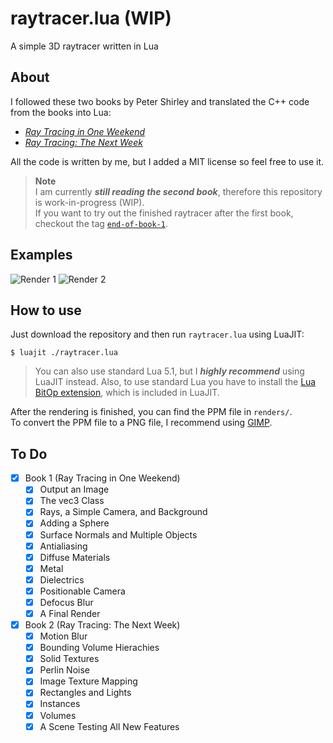 # raytracer.lua (WIP)

A simple 3D raytracer written in Lua


## About

I followed these two books by Peter Shirley and translated the C++ code from the books into Lua:
- [_Ray Tracing in One Weekend_](https://raytracing.github.io/books/RayTracingInOneWeekend.html)
- [_Ray Tracing: The Next Week_](https://raytracing.github.io/books/RayTracingTheNextWeek.html)

All the code is written by me, but I added a MIT license so feel free to use it.

> **Note**  
> I am currently _**still reading the second book**_, therefore this repository is work-in-progress (WIP).  
> If you want to try out the finished raytracer after the first book, checkout the tag [`end-of-book-1`](https://github.com/skayo/raytracer.lua/tree/end-of-book-1).


## Examples

![Render 1](https://github.com/skayo/raytracer.lua/assets/10259118/58deb0ce-4c8a-4bc3-8b18-023624e41758)
![Render 2](https://user-images.githubusercontent.com/10259118/231303100-ee609722-1898-4eb9-b79e-6f63029c1b22.png)


## How to use

Just download the repository and then run `raytracer.lua` using LuaJIT:
```shell
$ luajit ./raytracer.lua
```
> You can also use standard Lua 5.1, but I _**highly recommend**_ using LuaJIT instead.
> Also, to use standard Lua you have to install the [Lua BitOp extension](https://bitop.luajit.org/), which is included in LuaJIT.

After the rendering is finished, you can find the PPM file in `renders/`.  
To convert the PPM file to a PNG file, I recommend using [GIMP](https://www.gimp.org/).


## To Do

- [X] Book 1 (Ray Tracing in One Weekend)
	- [X] Output an Image
	- [X] The vec3 Class
	- [X] Rays, a Simple Camera, and Background
	- [X] Adding a Sphere
	- [X] Surface Normals and Multiple Objects
	- [X] Antialiasing
	- [X] Diffuse Materials
	- [X] Metal
	- [X] Dielectrics
	- [X] Positionable Camera
	- [X] Defocus Blur
	- [X] A Final Render
- [X] Book 2 (Ray Tracing: The Next Week)
	- [X] Motion Blur
	- [X] Bounding Volume Hierachies
	- [X] Solid Textures
	- [X] Perlin Noise
	- [X] Image Texture Mapping
	- [X] Rectangles and Lights
	- [X] Instances
	- [X] Volumes
	- [X] A Scene Testing All New Features

